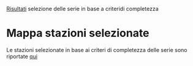 [Risultati](https://pulvirus.github.io/completezza_serie/no2/selezionaSerieComplete_2.html) selezione delle serie in base a criteridi completezza


# Mappa stazioni selezionate

Le stazioni selezionate in base ai criteri di completezza delle serie sono riportate [qui](../mappa_stazioni_complete/no2/stazioniComplete_NO2.geojson)
